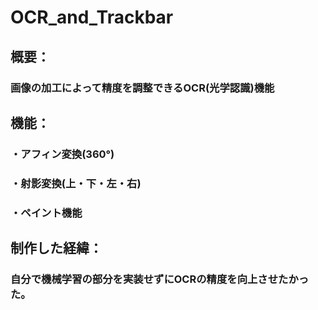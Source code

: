 # OCR_and_Trackbar
## 概要：
### 画像の加工によって精度を調整できるOCR(光学認識)機能
##
## 機能：
### ・アフィン変換(360°)
### ・射影変換(上・下・左・右)
### ・ペイント機能
## 制作した経緯：
### 自分で機械学習の部分を実装せずにOCRの精度を向上させたかった。
